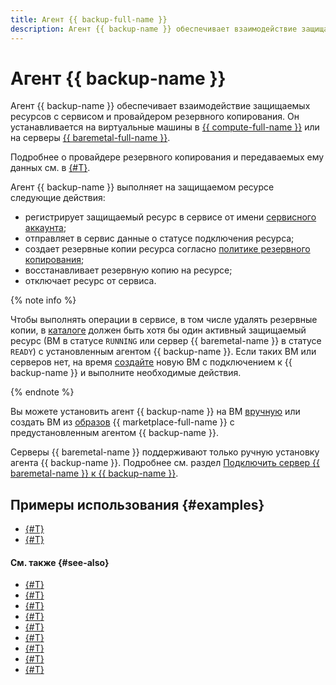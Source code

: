 ```yaml
---
title: Агент {{ backup-full-name }}
description: Агент {{ backup-name }} обеспечивает взаимодействие защищаемых ресурсов с сервисом и провайдером резервного копирования.
---
```


# Агент {{ backup-name }}


Агент {{ backup-name }} обеспечивает взаимодействие защищаемых ресурсов с сервисом и провайдером резервного копирования. Он устанавливается на виртуальные машины в [{{ compute-full-name }}](../../compute/index.yaml) или на серверы [{{ baremetal-full-name }}](../../baremetal/index.yaml).

Подробнее о провайдере резервного копирования и передаваемых ему данных см. в [{#T}](index.md#providers).

Агент {{ backup-name }} выполняет на защищаемом ресурсе следующие действия:

* регистрирует защищаемый ресурс в сервисе от имени [сервисного аккаунта](vm-connection.md#sa);
* отправляет в сервис данные о статусе подключения ресурса;
* создает резервные копии ресурса согласно [политике резервного копирования](policy.md);
* восстанавливает резервную копию на ресурсе;
* отключает ресурс от сервиса.

{% note info %}

Чтобы выполнять операции в сервисе, в том числе удалять резервные копии, в [каталоге](../../resource-manager/concepts/resources-hierarchy.md#folder) должен быть хотя бы один активный защищаемый ресурс (ВМ в статусе `RUNNING` или сервер {{ baremetal-name }} в статусе `READY`) с установленным агентом {{ backup-name }}. Если таких ВМ или серверов нет, на время [создайте](../operations/create-vm.md) новую ВМ с подключением к {{ backup-name }} и выполните необходимые действия.

{% endnote %}

Вы можете установить агент {{ backup-name }} на ВМ [вручную](vm-connection.md#self-install) или создать ВМ из [образов](vm-connection.md#os) {{ marketplace-full-name }} с предустановленным агентом {{ backup-name }}.

Серверы {{ baremetal-name }} поддерживают только ручную установку агента {{ backup-name }}. Подробнее см. раздел [Подключить сервер {{ baremetal-name }} к {{ backup-name }}](../operations/backup-baremetal/backup-baremetal.md).


## Примеры использования {#examples}

* [{#T}](../tutorials/backup-baremetal.md)
* [{#T}](../tutorials/vm-with-backup-policy/index.md)


#### См. также {#see-also}

* [{#T}](../operations/connect-vm-linux.md)
* [{#T}](../operations/connect-vm-oslogin-linux.md)
* [{#T}](../operations/connect-vm-windows.md)
* [{#T}](../operations/refresh-connection.md)
* [{#T}](../operations/update-backup-agent.md)
* [{#T}](../operations/refresh-connection-oslogin-linux.md)
* [{#T}](../operations/backup-baremetal/backup-baremetal.md)
* [{#T}](../operations/backup-baremetal/refresh-connection.md)
* [{#T}](../operations/limit-agent-memory-usage.md)